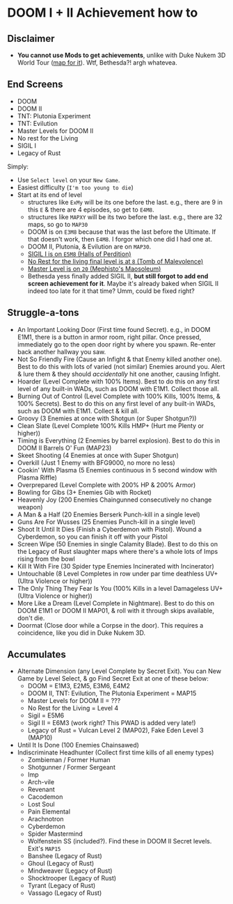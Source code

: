 # DOOM I + II Achievement how to

## Disclaimer

- **You cannot use Mods to get achievements**, unlike with Duke Nukem 3D World Tour ([map for it](https://steamcommunity.com/sharedfiles/filedetails/?id=2359886578)). Wtf, Bethesda?! argh whatevea.

## End Screens

- DOOM
- DOOM II
- TNT: Plutonia Experiment
- TNT: Evilution
- Master Levels for DOOM II
- No rest for the Living
- SIGIL I
- Legacy of Rust

Simply:

- Use `Select level` on your `New Game`.
- Easiest difficulty (`I'm too young to die`)
- Start at its end of level
    - structures like `ExMy` will be its one before the last. e.g., there are 9 in this `E` & there are 4 episodes, so get to `E4M8`.
    - structures like `MAPXY` will be its two before the last. e.g., there are 32 maps, so go to `MAP30`
    - DOOM is on `E3M8` because that was the last before the Ultimate. If that doesn't work, then `E4M8`. I forgor which one did I had one at.
    - DOOM II, Plutonia, & Evilution are on `MAP30`.
    - [SIGIL I is on `E5M8` (Halls of Perdition)](https://doomwiki.org/wiki/SIGIL)
    - [No Rest for the living final level is at `8` (Tomb of Malevolence)](https://doomwiki.org/wiki/No_Rest_for_the_Living)
    - [Master Level is on `20` (Mephisto's Maosoleum)](https://doomwiki.org/wiki/Master_Levels_for_Doom_II)
    - Bethesda yess finally added SIGIL II, **but still forgot to add end screen achievement for it**. Maybe it's already baked when SIGIL II indeed too late for it that time? Umm, could be fixed right?

## Struggle-a-tons

- An Important Looking Door (First time found Secret). e.g., in DOOM E1M1, there is a button in armor room, right pillar. Once pressed, immediately go to the open door right by where you spawn. Re-enter back another hallway you saw.
- Not So Friendly Fire (Cause an Infight & that Enemy killed another one). Best to do this with lots of varied (not similar) Enemies around you. Alert & lure them & they should *accidentally* hit one another, causing Infight.
- Hoarder (Level Complete with 100% Items). Best to do this on any first level of any built-in WADs, such as DOOM with E1M1. Collect those all.
- Burning Out of Control (Level Complete with 100% Kills, 100% Items, & 100% Secrets). Best to do this on any first level of any built-in WADs, such as DOOM with E1M1. Collect & kill all.
- Groovy (3 Enemies at once with Shotgun (or Super Shotgun?))
- Clean Slate (Level Complete 100% Kills HMP+ (Hurt me Plenty or higher))
- Timing is Everything (2 Enemies by barrel explosion). Best to do this in DOOM II Barrels O' Fun (MAP23)
- Skeet Shooting (4 Enemies at once with Super Shotgun)
- Overkill (Just 1 Enemy with BFG9000, no more no less)
- Cookin' With Plasma (5 Enemies continuous in 5 second window with Plasma Riffle)
- Overprepared (Level Complete with 200% HP & 200% Armor)
- Bowling for Gibs (3+ Enemies Gib with Rocket)
- Heavenly Joy (200 Enemies Chaingunned consecutively no change weapon)
- A Man & a Half (20 Enemies Berserk Punch-kill in a single level)
- Guns Are For Wusses (25 Enemies Punch-kill in a single level)
- Shoot It Until It Dies (Finish a Cyberdemon with Pistol). Wound a Cyberdemon, so you can finish it off with your Pistol
- Screen Wipe (50 Enemies in single Calamity Blade). Best to do this on the Legacy of Rust slaughter maps where there's a whole lots of Imps rising from the bowl
- Kill It With Fire (30 Spider type Enemies Incinerated with Incinerator)
- Untouchable (8 Level Completes in row under par time deathless UV+ (Ultra Violence or higher))
- The Only Thing They Fear Is You (100% Kills in a level Damageless UV+ (Ultra Violence or higher))
- More Like a Dream (Level Complete in Nightmare). Best to do this on DOOM E1M1 or DOOM II MAP01, & roll with it through skips available, don't die.
- Doormat (Close door while a Corpse in the door). This requires a coincidence, like you did in Duke Nukem 3D.

## Accumulates

- Alternate Dimension (any Level Complete by Secret Exit). You can New Game by Level Select, & go Find Secret Exit at one of these below:
    - DOOM = E1M3, E2M5, E3M6, E4M2
    - DOOM II, TNT: Evilution, The Plutonia Experiment = MAP15
    - Master Levels for DOOM II = ???
    - No Rest for the Living = Level 4
    - Sigil = E5M6
    - Sigil II = E6M3 (work right? This PWAD is added very late!)
    - Legacy of Rust = Vulcan Level 2 (MAP02), Fake Eden Level 3 (MAP10)
- Until It Is Done (100 Enemies Chainsawed)
- Indiscriminate Headhunter (Collect first time kills of all enemy types)
    - Zombieman / Former Human
    - Shotgunner / Former Sergeant
    - Imp
    - Arch-vile
    - Revenant
    - Cacodemon
    - Lost Soul
    - Pain Elemental
    - Arachnotron
    - Cyberdemon
    - Spider Mastermind
    - Wolfenstein SS (included?). Find these in DOOM II Secret levels. Exit's `MAP15`
    - Banshee (Legacy of Rust)
    - Ghoul (Legacy of Rust)
    - Mindweaver (Legacy of Rust)
    - Shocktrooper (Legacy of Rust)
    - Tyrant (Legacy of Rust)
    - Vassago (Legacy of Rust)